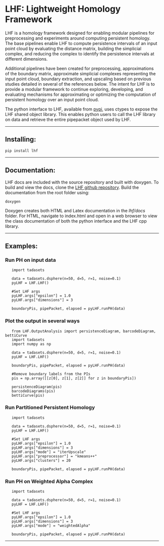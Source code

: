 # LHF: Lightweight Homology Framework

LHF is a homology framework designed for enabling modular pipelines for preprocessing and experiments around computing persistent homology. 
The base pipelines enable LHF to compute persistence intervals of an input point cloud by evaluating the distance matrix, building the 
simplicial complex, and reducing the complex to identify the persistence intervals at different dimensions. 

Additional pipelines have been created for preprocessing, approximations of the boundary matrix, approximate simplicial complexes 
representing the input point cloud, boundary extraction, and upscaling based on previous studies detailed in several of the references 
below. The intent for LHF is to provide a modular framework to continue exploring, developing, and evaluating mechanisms for approximating 
or optimizing the computation of persistent homology over an input point cloud.

The python interface to LHF, available from [pypi](http://pypi.org/project/lhf/), uses ctypes to expose the LHF shared object library. This enables python users
to call the LHF library on data and retrieve the entire pipepacket object used by LHF. 

---
  
## Installing:

`pip install lhf`

---
 
## Documentation:

LHF docs are included with the source repository and built with doxygen. To build and view the docs, clone the 
[LHF github repository](http//github.com/wilseypa/lhf). Build the documentation from the root folder using:

`doxygen`
    
Doxygen creates both HTML and Latex documentation in the *lhf/docs* folder. For HTML, navigate to index.html and open in a web browser
to view the class documentation of both the python interface and the LHF cpp library. 


---
 
## Examples:

### Run PH on input data

```from LHF import LHF
   import tadasets

   data = tadasets.dsphere(n=50, d=5, r=1, noise=0.1) 
   pyLHF = LHF.LHF()

   #Set LHF args
   pyLHF.args["epsilon"] = 1.0
   pyLHF.args["dimensions"] = 3

   boundaryPis, pipePacket, elapsed = pyLHF.runPH(data)
```

### Plot the output in several ways

```from LHF import LHF
   from LHF.OutputAnalysis import persistenceDiagram, barcodeDiagram, bettiCurve
   import tadasets
   import numpy as np

   data = tadasets.dsphere(n=50, d=5, r=1, noise=0.1) 
   pyLHF = LHF.LHF()

   boundaryPis, pipePacket, elapsed = pyLHF.runPH(data)

   #Remove boundary labels from the PIs
   pis = np.array([[z[0], z[1], z[2]] for z in boundaryPis])

   persistenceDiagram(pis)
   barcodeDiagrams(pis)
   bettiCurve(pis)
```

### Run Partitioned Persistent Homology

```from LHF import LHF
   import tadasets

   data = tadasets.dsphere(n=50, d=5, r=1, noise=0.1) 
   pyLHF = LHF.LHF()

   #Set LHF args
   pyLHF.args["epsilon"] = 1.0
   pyLHF.args["dimensions"] = 3
   pyLHF.args["mode"] = "iterUpscale"
   pyLHF.args["preprocessor"] = "kmeans++"
   pyLHF.args["clusters"] = 20

   boundaryPis, pipePacket, elapsed = pyLHF.runPH(data)
```

### Run PH on Weighted Alpha Complex

```from LHF import LHF
   import tadasets

   data = tadasets.dsphere(n=50, d=5, r=1, noise=0.1) 
   pyLHF = LHF.LHF()

   #Set LHF args
   pyLHF.args["epsilon"] = 1.0
   pyLHF.args["dimensions"] = 3
   pyLHF.args["mode"] = "weightedAlpha"

   boundaryPis, pipePacket, elapsed = pyLHF.runPH(data)
```

---

